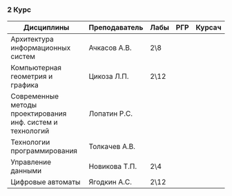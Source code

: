 ### 2 Курс 
|Дисциплины													                        |	Преподаватель	|	Лабы	|	   РГР	  |	  Курсач	| 
|-----------------------------------------------------------|---------------|-------|-----------|-----------|
|Архитектура информационных систем							            |Ачкасов А.В.	  |		2\8	|           |           |
|Компьютерная геометрия и графика							              |Цикоза Л.П.		|	2\12	|           |           | 
|Современные методы проектирования инф. систем и технологий	|Лопатин Р.С.		|			  |           |           | 
|Технологии программирования								                |Толкачев А.В.	|			  |           |           |
|Управление данными											                    |Новикова Т.П.	|	2\4 	|           |           |
|Цифровые автоматы											                    |Ягодкин А.С.		|  2\12 |           |           |

